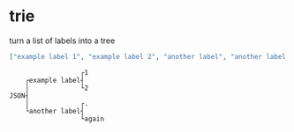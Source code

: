 # trie
turn a list of labels into a tree
```json
["example label 1", "example label 2", "another label", "another label again"]
```

```
                  ┌1
    ┌example label┤ 
    │             └2
JSON┤               
    │             ┌.
    └another label┤ 
                  └again
```
